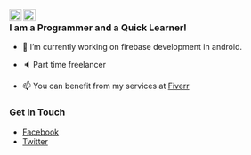 </a>
<a href="https://twitter.com/rissamasghar">
  <img align="left" alt="Rissam's Twitter" width="22px" src="https://cdn.jsdelivr.net/npm/simple-icons@v3/icons/twitter.svg" />
</a>

<a href="https://www.facebook.com/rissamasghar10">
  <img align="left" alt="Rissam's Facebook" width="22px" src="https://cdn.jsdelivr.net/npm/simple-icons@v3/icons/facebook.svg" />
</a>

### I am a Programmer and a Quick Learner!

- 🔭 I’m currently working on firebase development in android.

- 🔈 Part time freelancer

- 📫 You can benefit from my services at [Fiverr](https://www.fiverr.com/share/9dKgod)

### Get In Touch

- [Facebook](https://www.facebook.com/rissam10)
- [Twitter](https://twitter.com/rissamasghar)
<!--
**RissamAsghar/RissamAsghar** is a ✨ _special_ ✨ repository because its `README.md` (this file) appears on your GitHub profile.

Here are some ideas to get you started:

- 🔭 I’m currently working on ...
- 🌱 I’m currently learning ...
- 👯 I’m looking to collaborate on ...
- 🤔 I’m looking for help with ...
- 💬 Ask me about ...
- 📫 How to reach me: ...
- 😄 Pronouns: ...
- ⚡ Fun fact: ...
-->
